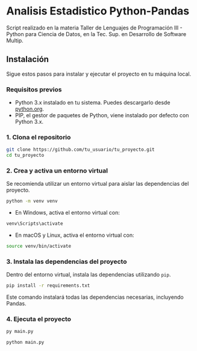 # Analisis Estadistico Python-Pandas

Script realizado en la materia Taller de Lenguajes de Programación III - Python para Ciencia de Datos, en la Tec. Sup. en Desarrollo de Software Multip.

## Instalación

Sigue estos pasos para instalar y ejecutar el proyecto en tu máquina local.

### Requisitos previos

- Python 3.x instalado en tu sistema. Puedes descargarlo desde [python.org](https://www.python.org/downloads/).
- PIP, el gestor de paquetes de Python, viene instalado por defecto con Python 3.x.

### 1. Clona el repositorio

```bash
git clone https://github.com/tu_usuario/tu_proyecto.git
cd tu_proyecto
```

### 2. Crea y activa un entorno virtual

Se recomienda utilizar un entorno virtual para aislar las dependencias del proyecto.

```bash
python -m venv venv
```

- En Windows, activa el entorno virtual con:

```bash
venv\Scripts\activate
```

- En macOS y Linux, activa el entorno virtual con:

```bash
source venv/bin/activate
```

### 3. Instala las dependencias del proyecto

Dentro del entorno virtual, instala las dependencias utilizando `pip`.

```bash
pip install -r requirements.txt
```

Este comando instalará todas las dependencias necesarias, incluyendo Pandas.

### 4. Ejecuta el proyecto

```cmd
py main.py
```

```bash
python main.py
```
